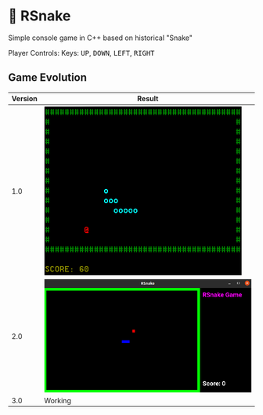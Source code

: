 # 🐍 RSnake

Simple console game in C++ based on historical "Snake"

Player Controls:
Keys: <kbd>UP</kbd>, <kbd>DOWN</kbd>, <kbd>LEFT</kbd>, <kbd>RIGHT</kbd>


## Game Evolution

| Version      | Result                              |
|--------------|-------------------------------------|
| 1.0          | ![img](./Doc/Img/rsnake_v1.png)     |
| 2.0          | ![img](./Doc/Img/rsnake_v2.png)     |
| 3.0          | Working                             |
